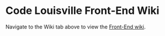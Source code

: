 # Code Louisville Front-End Wiki

Navigate to the Wiki tab above to view the [Front-End wiki](https://github.com/CodeLouisville/Front-End-Wiki/wiki).
